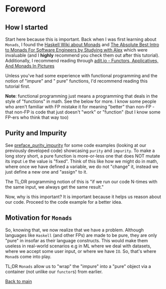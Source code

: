 # Foreword

## How I started

Start here because this is important. Back when I was first learning about `Monads`, I found
the [Haskell Wiki about Monads](https://wiki.haskell.org/Monad)
and [The Absolute Best Intro to Monads For Software Engineers by Studying with Alex](https://www.youtube.com/watch?v=C2w45qRc3aU)
which were invaluable (and I **highly** recommend you check them out after this tutorial). Additionally, I recommend reading through [adit.io - Functors, Applicatives, And Monads In Pictures](https://adit.io/posts/2013-04-17-functors,_applicatives,_and_monads_in_pictures.html)

Unless you've had some experience with functional programming and the notion of "impure" and "
pure" functions, I'd recommend reading this tutorial first.

**Note**: functional programming just means a programming that deals in the style of "functions" in math. See the below
for more. I know some people who aren't familiar with FP mistake it for meaning "better" than non-FP - that non-FP is
code that just doesn't "work" or "function" (but I know some
FP-ers who think that way too)

## Purity and Impurity

See [preface_purity_impurity](preface_purity_impurity.py) for some code examples (looking at our previously developed
code) showcasing `purity` and `impurity`. To make a long story short, a pure function is more-or-less one that does NOT
mutate its input i.e the value is "fixed". Think of this like how we might do in math, where once we have defined a
variable, we do not "change" it, instead we just define a new one and "assign" to it.

The TL;DR programming notion of this is "if we run our code N-times with the same input, we always get the same result."

Now, why is this important? It is important because it helps us reason about our code. Proceed to the code example for a
better idea.

## Motivation for `Monads`

So, knowing that, we now realize that we have a problem. Although languages like `Haskell` (and other FPs) are made to
be pure, they are only "pure" in insofar as their language constructs. This would make them useless in real-world
scenarios e.g in ML where we deal with datasets, where we accept some user input, or where we have `IO`. So, that's
where `Monad`s come into play.

TL;DR `Monads` allow us to "wrap" the "impure" into a "pure" object via a container (not unlike our `functor`s) from
earlier.

[Back to main](README.md)